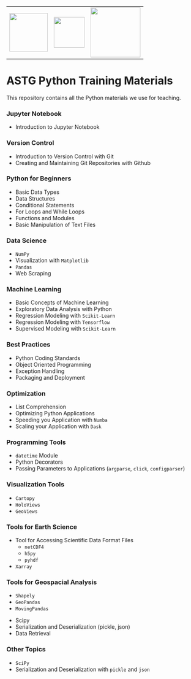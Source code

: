 <center>
<table>
  <tr>
    <td><img src="https://portal.nccs.nasa.gov/datashare/astg/training/python/logos/nasa-logo.svg" width="100"/> </td>
     <td><img src="https://portal.nccs.nasa.gov/datashare/astg/training/python/logos/ASTG_logo.png?raw=true" width="80"/> </td>
     <td> <img src="https://www.nccs.nasa.gov/sites/default/files/NCCS_Logo_0.png" width="130"/> </td>
    </tr>
</table>
</center>

# ASTG Python Training Materials

This repository contains all the Python materials we use for teaching.

### Jupyter Notebook
- Introduction to Jupyter Notebook

### Version Control
- Introduction to Version Control with Git 
- Creating and Maintaining Git Repositories with Github


### Python for Beginners
- Basic Data Types
- Data Structures
- Conditional Statements
- For Loops and While Loops
- Functions and Modules
- Basic Manipulation of Text Files

### Data Science
- `NumPy`
- Visualization with `Matplotlib`
- `Pandas`
- Web Scraping

### Machine Learning
- Basic Concepts of Machine Learning
- Exploratory Data Analysis with Python 
- Regression Modeling with `Scikit-Learn`
- Regression Modeling with `Tensorflow`
- Supervised Modeling with `Scikit-Learn`

### Best Practices
- Python Coding Standards
- Object Oriented Programming
- Exception Handling
- Packaging and Deployment

### Optimization
- List Comprehension
- Optimizing Python Applications
- Speeding you Application with `Numba`
- Scaling your Application with `Dask`

### Programming Tools
- `datetime` Module
- Python Decorators
- Passing Parameters to Applications (`argparse`, `click`, `configparser`)

### Visualization Tools
- `Cartopy`
- `HoloViews`
- `GeoViews`

### Tools for Earth Science
- Tool for Accessing Scientific Data Format Files 
    - `netCDF4`
    - `h5py`
    - `pyhdf`
- `Xarray`

### Tools for Geospacial Analysis
- `Shapely`
- `GeoPandas`
- `MovingPandas`

* Scipy
* Serialization and Deserialization (pickle, json)
* Data Retrieval


### Other Topics
- `SciPy`
- Serialization and Deserialization with `pickle` and `json`

